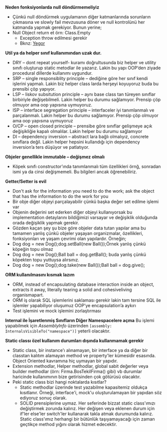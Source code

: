 **Neden fonksiyonlarda null döndürmemeliyiz**

 - Çünkü null döndürmek uygulamanın diğer katmanlarında sorunların çıkmasına ve slowly fail mevzusuna döner ve null kontrolünü her katmanda yapmak gerekiyor. Bunun yerine;
- Null Object return et örn: Class.Empty
	- Exception throw edilmesi gerekir
	- Bknz: [Yegor](http://www.yegor256.com/2014/05/13/why-null-is-bad.html)

**Util ya da helper sınıf kullanımından uzak dur.**

- DRY – dont repeat yourself- kuramı doğrultusunda biz helper ve utility sınıfı oluşturup static metodlar ile yazarız. Lakin bu yapı OOP’den ziyade procedural dillerde kullanımı uygundur.
- SRP – single responsiblity principle – dediğine göre her sınıf kendi işlerini yapmalı. Lakin biz helper class larda herşeyi koyuyoruz buda bu prensibi çöp yapıyor.
- LSP – liskov subsitution principle – aynı base class tan türeyen sınıflar birbiriyle değişebilmeli. Lakin helper bu durumu sağlamıyor. Prensip çöp olmuyor ama oop yapısına uymuyoruz.
- ISP – interface segregation principle – interfaceler iyi tanımlanmalı ve parçalanmalı. Lakin helper bu durumu sağlamıyor. Prensip çöp olmuyor ama oop yapısına uymuyoruz
- O/CP – open closed principle – prensibe göre sınıflar gelişmeye açık değişikliğie kapalı olmalılar. Lakin helper bu durumu sağlamıyor
- DI – dependency inversion – abstract lara bağlı olmalıyız, concrete sınıflara değil. Lakin helper hepsini kullandığı için dependency inversion’a ters düşüyor ve patlatıyor.

**Objeler genellikle immutable – değişmez olmalı**

- Köpek sınıfı constructor’ında tanımlanmalı tüm özellikleri örnğ, sonradan ismi ya da cinsi değişmemeli. Bu bilgileri ancak öğrenebiliriz.

**Getter/Setter is evil**

- Don't ask for the information you need to do the work; ask the object that has the information to do the work for you
- Bir obje diğer objeyi parçalayabilir çünkü başka değer set edilme işlemi var
- Objenin değerini set ederken diğer objeyi kullanıyorsak bu implementation detaylarını bildiğimizi varsayar ve değişiklik olduğunda orada değişiklik yapmak gerekir.
- Gözden kaçan şey şu bize göre objeler data tutan yapılar ama bu tamamen yanlış çünkü objeler yaşayan organizmalar, özellikleri, fonksiyonları ve yaşam çevrimi olan yapılardır. Örneğin;
 - Dog dog = new Dog();dog.setBall(new Ball());Örnek yanlış çünkü köpeğin topu olmaz
 - Dog dog = new Dog();Ball ball = dog.getBall(); buda yanlış çünkü köpekten topu yuttuysa alırsınız.
 - Dog dog = new Dog();dog.take(new Ball());Ball ball = dog.give();

**ORM kullanılmasını kısmak lazım**

- ORM, instead of encapsulating database interaction inside an object, extracts it away, literally tearing a solid and cohesiveliving organismapart.
- ORM iş olarak SQL işlemlerini saklaması gerekir lakin tam tersine SQL ile işlemler yapabiliyor oluşumuz OOP’ye encapsulation’a aykırı
- Test işlemini ve mock işlemini zorlaştırması

**Internal ile İşaretlenmiş Sınıfların Diğer Namespacelere açma**
Bu işlemi yapabilmek için *AssemblyInfo* üzerinden `[assembly: InternalsVisibleTo("namespace")]` yeterli olacaktır.

**Static classı özel kullanım durumları dışında kullanmamak gerekir**

- Static class, bir instance'ı alınamayan, bir interface ya da diğer bir classtan kalıtım alamayan method ve property'ler kümesidir esasında. Object Oriented kavramına hiç uymayan bir yapıdır.
- Extension methodlar, Helper methodlar, global sabit değerler veya builder methodlar (örn: Firma.BosTekilFirma() gibi) vb durumlar haricinde kullanımının bize getirisinden çok götürüsü olacaktır.
- Peki static class bizi hangi noktalarda kısıtlar? 
	*	Static methodlar üzerinde test yazabilme kapasitemiz oldukça kısıtlanır. Örneği, interface'i, mock'u oluşturulamayan bir yapıdan söz ediyoruz sonuç olarak.
	*	SOLID prensiplerine uymaz. Her seferinde bizzat static class'ımızı değiştirmek zorunda kalırız. Her değişen veya eklenen durum için if'ler else'ler switch'ler kullanarak takla atmak durumunda kalırız. Static class'ımız herhangi bir bütünlük taşıyamayacağı için zaman geçtikçe method yığını olarak hizmet edecektir. 





